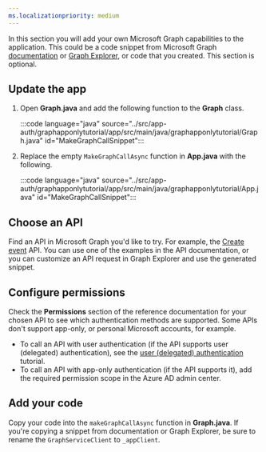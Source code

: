 ```yaml
---
ms.localizationpriority: medium
---
```


<!-- markdownlint-disable MD041 -->

In this section you will add your own Microsoft Graph capabilities to the application. This could be a code snippet from Microsoft Graph [documentation](/graph/api/overview) or [Graph Explorer](https://developer.microsoft.com/graph/graph-explorer), or code that you created. This section is optional.

## Update the app

1. Open **Graph.java** and add the following function to the **Graph** class.

    :::code language="java" source="../src/app-auth/graphapponlytutorial/app/src/main/java/graphapponlytutorial/Graph.java" id="MakeGraphCallSnippet":::

1. Replace the empty `MakeGraphCallAsync` function in **App.java** with the following.

    :::code language="java" source="../src/app-auth/graphapponlytutorial/app/src/main/java/graphapponlytutorial/App.java" id="MakeGraphCallSnippet":::

## Choose an API

Find an API in Microsoft Graph you'd like to try. For example, the [Create event](/graph/api/user-post-events) API. You can use one of the examples in the API documentation, or you can customize an API request in Graph Explorer and use the generated snippet.

## Configure permissions

Check the **Permissions** section of the reference documentation for your chosen API to see which authentication methods are supported. Some APIs don't support app-only, or personal Microsoft accounts, for example.

- To call an API with user authentication (if the API supports user (delegated) authentication),  see the [user (delegated) authentication](/graph/tutorials/java) tutorial.
- To call an API with app-only authentication (if the API supports it), add the required permission scope in the Azure AD admin center.

## Add your code

Copy your code into the `makeGraphCallAsync` function in **Graph.java**. If you're copying a snippet from documentation or Graph Explorer, be sure to rename the `GraphServiceClient` to `_appClient`.
